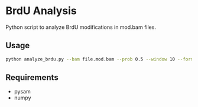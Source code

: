 # BrdU Analysis

Python script to analyze BrdU modifications in mod.bam files.

## Usage
```bash
python analyze_brdu.py --bam file.mod.bam --prob 0.5 --window 10 --format bed6 --output results.bed
```

## Requirements
- pysam
- numpy
